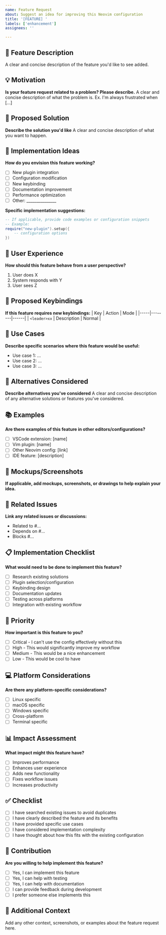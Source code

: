 ```yaml
---
name: Feature Request
about: Suggest an idea for improving this Neovim configuration
title: '[FEATURE] '
labels: ['enhancement']
assignees: ''

---
```


## 🚀 Feature Description
A clear and concise description of the feature you'd like to see added.

## 💡 Motivation
**Is your feature request related to a problem? Please describe.**
A clear and concise description of what the problem is. Ex. I'm always frustrated when [...]

## 🎯 Proposed Solution
**Describe the solution you'd like**
A clear and concise description of what you want to happen.

## 🔧 Implementation Ideas
**How do you envision this feature working?**
- [ ] New plugin integration
- [ ] Configuration modification
- [ ] New keybinding
- [ ] Documentation improvement
- [ ] Performance optimization
- [ ] Other: _______________

**Specific implementation suggestions:**
```lua
-- If applicable, provide code examples or configuration snippets
-- Example:
require("new-plugin").setup({
    -- configuration options
})
```

## 🎨 User Experience
**How should this feature behave from a user perspective?**
1. User does X
2. System responds with Y
3. User sees Z

## 🔑 Proposed Keybindings
**If this feature requires new keybindings:**
| Key | Action | Mode |
|-----|--------|------|
| `<leader>xx` | Description | Normal |

## 🌟 Use Cases
**Describe specific scenarios where this feature would be useful:**
- Use case 1: ...
- Use case 2: ...
- Use case 3: ...

## 🔄 Alternatives Considered
**Describe alternatives you've considered**
A clear and concise description of any alternative solutions or features you've considered.

## 📚 Examples
**Are there examples of this feature in other editors/configurations?**
- [ ] VSCode extension: [name]
- [ ] Vim plugin: [name]
- [ ] Other Neovim config: [link]
- [ ] IDE feature: [description]

## 🎨 Mockups/Screenshots
**If applicable, add mockups, screenshots, or drawings to help explain your idea.**

## 🔗 Related Issues
**Link any related issues or discussions:**
- Related to #...
- Depends on #...
- Blocks #...

## 📋 Implementation Checklist
**What would need to be done to implement this feature?**
- [ ] Research existing solutions
- [ ] Plugin selection/configuration
- [ ] Keybinding design
- [ ] Documentation updates
- [ ] Testing across platforms
- [ ] Integration with existing workflow

## 🎯 Priority
**How important is this feature to you?**
- [ ] Critical - I can't use the config effectively without this
- [ ] High - This would significantly improve my workflow
- [ ] Medium - This would be a nice enhancement
- [ ] Low - This would be cool to have

## 💻 Platform Considerations
**Are there any platform-specific considerations?**
- [ ] Linux specific
- [ ] macOS specific
- [ ] Windows specific
- [ ] Cross-platform
- [ ] Terminal specific

## 📊 Impact Assessment
**What impact might this feature have?**
- [ ] Improves performance
- [ ] Enhances user experience
- [ ] Adds new functionality
- [ ] Fixes workflow issues
- [ ] Increases productivity

## ✅ Checklist
- [ ] I have searched existing issues to avoid duplicates
- [ ] I have clearly described the feature and its benefits
- [ ] I have provided specific use cases
- [ ] I have considered implementation complexity
- [ ] I have thought about how this fits with the existing configuration

## 🤝 Contribution
**Are you willing to help implement this feature?**
- [ ] Yes, I can implement this feature
- [ ] Yes, I can help with testing
- [ ] Yes, I can help with documentation
- [ ] I can provide feedback during development
- [ ] I prefer someone else implements this

## 📝 Additional Context
Add any other context, screenshots, or examples about the feature request here.